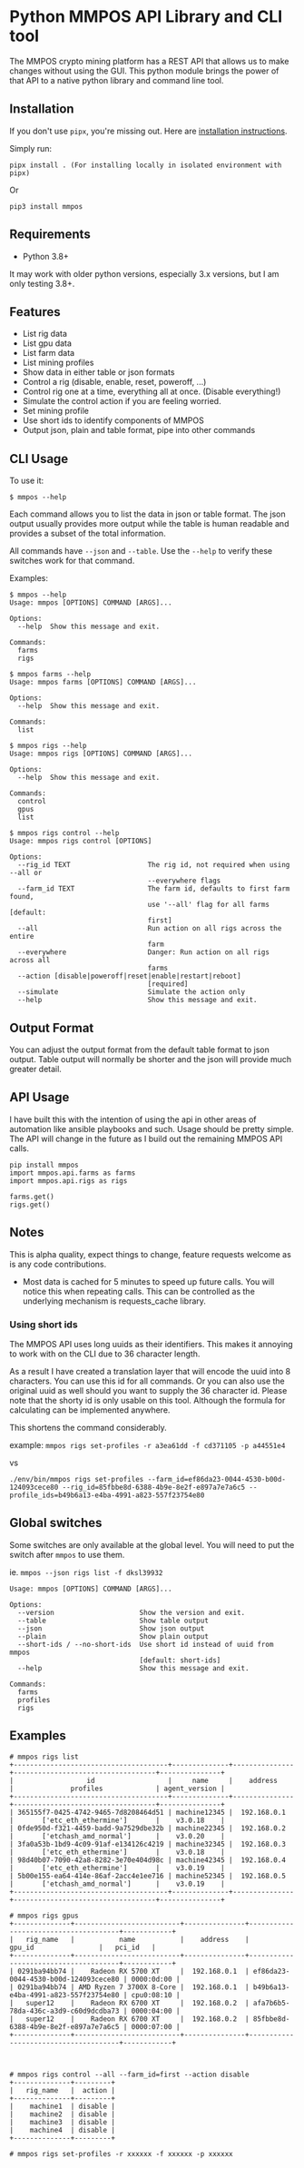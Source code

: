 # Python MMPOS API Library and CLI tool
The MMPOS crypto mining platform has a REST API that allows us to make changes without using the GUI.
This python module brings the power of that API to a native python library and command line tool.

## Installation
If you don't use `pipx`, you're missing out.
Here are [installation instructions](https://pypa.github.io/pipx).

Simply run:

`pipx install . (For installing locally in isolated environment with pipx)`

Or

`pip3 install mmpos`


## Requirements
* Python 3.8+

It may work with older python versions, especially 3.x versions, but I am only testing 3.8+.  
## Features
* List rig data
* List gpu data
* List farm data
* List mining profiles
* Show data in either table or json formats
* Control a rig (disable, enable, reset, poweroff, ...)
* Control rig one at a time, everything all at once.  (Disable everything!)
* Simulate the control action if you are feeling worried. 
* Set mining profile 
* Use short ids to identify components of MMPOS
* Output json, plain and table format, pipe into other commands

## CLI Usage
To use it:

    $ mmpos --help


Each command allows you to list the data in json or table format.  The json output usually provides more output while the table is human readable and provides a subset of the total information.

All commands have `--json` and `--table`.  Use the `--help` to verify these switches work for that command.  

Examples:

```shell
$ mmpos --help
Usage: mmpos [OPTIONS] COMMAND [ARGS]...

Options:
  --help  Show this message and exit.

Commands:
  farms
  rigs

$ mmpos farms --help       
Usage: mmpos farms [OPTIONS] COMMAND [ARGS]...

Options:
  --help  Show this message and exit.

Commands:
  list

$ mmpos rigs --help
Usage: mmpos rigs [OPTIONS] COMMAND [ARGS]...

Options:
  --help  Show this message and exit.

Commands:
  control
  gpus
  list

$ mmpos rigs control --help
Usage: mmpos rigs control [OPTIONS]

Options:
  --rig_id TEXT                   The rig id, not required when using --all or
                                  --everywhere flags
  --farm_id TEXT                  The farm id, defaults to first farm found,
                                  use '--all' flag for all farms  [default:
                                  first]
  --all                           Run action on all rigs across the entire
                                  farm
  --everywhere                    Danger: Run action on all rigs across all
                                  farms
  --action [disable|poweroff|reset|enable|restart|reboot]
                                  [required]
  --simulate                      Simulate the action only
  --help                          Show this message and exit.
```

## Output Format
You can adjust the output format from the default table format to json output.  Table output will normally be shorter and the json will provide much greater detail.
## API Usage
I have built this with the intention of using the api in other areas of automation like ansible playbooks and such.  Usage should be pretty 
simple.  The API will change in the future as I build out the remaining MMPOS API calls. 

```
pip install mmpos
import mmpos.api.farms as farms
import mmpos.api.rigs as rigs

farms.get()
rigs.get()

```

## Notes
This is alpha quality, expect things to change, feature requests welcome as is any code contributions. 

* Most data is cached for 5 minutes to speed up future calls.  You will notice this when repeating calls. This can be controlled as the underlying mechanism is requests_cache library. 


### Using short ids
The MMPOS API uses long uuids as their identifiers.  This makes it annoying to work with on the CLI due to 36 character length.

As a result I have created a translation layer that will encode the uuid into 8 characters.  You can use this id for all commands.  Or you can also use the original uuid as well should you want to supply the 36 character id. Please note that the shorty id is only usable on this tool.  Although the formula for calculating can be implemented anywhere. 

This shortens the command considerably. 

example: `mmpos rigs set-profiles -r a3ea61dd -f cd371105 -p a44551e4`

vs 

 `./env/bin/mmpos rigs set-profiles --farm_id=ef86da23-0044-4530-b00d-124093cece80 --rig_id=85fbbe8d-6388-4b9e-8e2f-e897a7e7a6c5 --profile_ids=b49b6a13-e4ba-4991-a823-557f23754e80`

## Global switches
Some switches are only available at the global level.  You will need to put the switch after `mmpos` to use them.

ie.  `mmpos --json rigs list -f dksl39932`


```
Usage: mmpos [OPTIONS] COMMAND [ARGS]...

Options:
  --version                     Show the version and exit.
  --table                       Show table output
  --json                        Show json output
  --plain                       Show plain output
  --short-ids / --no-short-ids  Use short id instead of uuid from mmpos
                                [default: short-ids]
  --help                        Show this message and exit.

Commands:
  farms
  profiles
  rigs
```  
## Examples

```
# mmpos rigs list 
+--------------------------------------+--------------+---------------+-----------------------------------+---------------+
|                  id                  |     name     |    address    |              profiles             | agent_version |
+--------------------------------------+--------------+---------------+-----------------------------------+---------------+
| 365155f7-0425-4742-9465-7d8208464d51 | machine12345 |  192.168.0.1  |       ['etc_eth_ethermine']       |    v3.0.18    |
| 0fde950d-f321-4459-badd-9a7529dbe32b | machine22345 |  192.168.0.2  |       ['etchash_amd_normal']      |    v3.0.20    |
| 3fa0a53b-1bd9-4c09-91af-e134126c4219 | machine32345 |  192.168.0.3  |       ['etc_eth_ethermine']       |    v3.0.18    |
| 98d40b07-7090-42a8-8282-3e70e404d98c | machine42345 |  192.168.0.4  |       ['etc_eth_ethermine']       |    v3.0.19    |
| 5b00e155-ea64-414e-86af-2acc4e1ee716 | machine52345 |  192.168.0.5  |       ['etchash_amd_normal']      |    v3.0.19    |
+--------------------------------------+--------------+---------------+-----------------------------------+---------------+

# mmpos rigs gpus
+--------------+--------------------------+---------------+--------------------------------------+------------+
|   rig_name   |           name           |    address    |                gpu_id                |   pci_id   |
+--------------+--------------------------+---------------+--------------------------------------+------------+
| 0291ba94bb74 |    Radeon RX 5700 XT     |  192.168.0.1  | ef86da23-0044-4530-b00d-124093cece80 | 0000:0d:00 |
| 0291ba94bb74 | AMD Ryzen 7 3700X 8-Core |  192.168.0.1  | b49b6a13-e4ba-4991-a823-557f23754e80 | cpu0:08:10 |
|   super12    |    Radeon RX 6700 XT     |  192.168.0.2  | afa7b6b5-78da-436c-a3d9-c60d9dcdba73 | 0000:04:00 |
|   super12    |    Radeon RX 6700 XT     |  192.168.0.2  | 85fbbe8d-6388-4b9e-8e2f-e897a7e7a6c5 | 0000:07:00 |
+--------------+--------------------------+---------------+--------------------------------------+------------+



# mmpos rigs control --all --farm_id=first --action disable
+--------------+---------+
|   rig_name   |  action |
+--------------+---------+
|    machine1  | disable |
|    machine2  | disable |
|    machine3  | disable |
|    machine4  | disable |
+--------------+---------+

# mmpos rigs set-profiles -r xxxxxx -f xxxxxx -p xxxxxx
```

